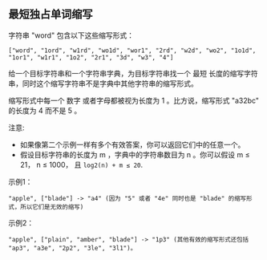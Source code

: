## 最短独占单词缩写

字符串 "word" 包含以下这些缩写形式：
```
["word", "1ord", "w1rd", "wo1d", "wor1", "2rd", "w2d", "wo2", "1o1d", "1or1", "w1r1", "1o2", "2r1", "3d", "w3", "4"]
```
给一个目标字符串和一个字符串字典，为目标字符串找一个 最短 长度的缩写字符串，同时这个缩写字符串不是字典中其他字符串的缩写形式。

缩写形式中每一个 数字 或者字母都被视为长度为 1 。比方说，缩写形式 "a32bc" 的长度为 4 而不是 5 。

注意:

* 如果像第二个示例一样有多个有效答案，你可以返回它们中的任意一个。
* 假设目标字符串的长度为 m ，字典中的字符串数目为 n 。你可以假设 m ≤ 21， n ≤ 1000， 且 `log2(n) + m ≤ 20`.

示例1：

```
"apple", ["blade"] -> "a4" (因为 "5" 或者 "4e" 同时也是 "blade" 的缩写形式，所以它们是无效的缩写)
```

示例2：

```
"apple", ["plain", "amber", "blade"] -> "1p3" (其他有效的缩写形式还包括 "ap3", "a3e", "2p2", "3le", "3l1")。
```